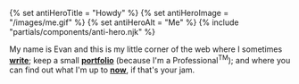 {% set antiHeroTitle = "Howdy" %}
{% set antiHeroImage = "/images/me.gif" %}
{% set antiHeroAlt = "Me" %}
{% include "partials/components/anti-hero.njk" %}

My name is Evan and this is my little corner of the web where I sometimes
**[write](/weblog/)**; keep a small **[portfolio](/work/)** (because
I'm a Professional<sup>TM</sup>); and where you can find out what I'm up to
**[now](/now/)**, if that's your jam.
